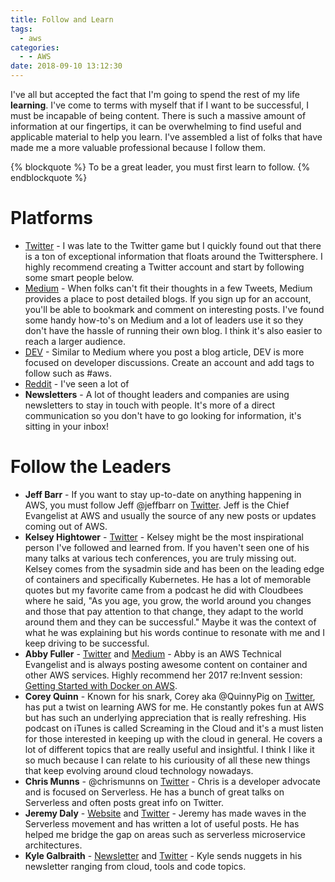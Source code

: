```yaml
---
title: Follow and Learn
tags:
  - aws
categories:
  - - AWS
date: 2018-09-10 13:12:30
---
```



I've all but accepted the fact that I'm going to spend the rest of my life **learning**. I've come to terms with myself that if I want to be successful, I must be incapable of being content. There is such a massive amount of information at our fingertips, it can be overwhelming to find useful and applicable material to help you learn. I've assembled a list of folks that have made me a more valuable professional because I follow them. 

{% blockquote %}
To be a great leader, you must first learn to follow.
{% endblockquote %}

# Platforms
- [Twitter](https://twitter.com/) - I was late to the Twitter game but I quickly found out that there is a ton of exceptional information that floats around the Twittersphere. I highly recommend creating a Twitter account and start by following some smart people below.
- [Medium](https://medium.com/) - When folks can't fit their thoughts in a few Tweets, Medium provides a place to post detailed blogs. If you sign up for an account, you'll be able to bookmark and comment on interesting posts. I've found some handy how-to's on Medium and a lot of leaders use it so they don't have the hassle of running their own blog. I think it's also easier to reach a larger audience.
- [DEV](https://dev.to/) - Similar to Medium where you post a blog article, DEV is more focused on developer discussions. Create an account and add tags to follow such as #aws.
- [Reddit](https://www.reddit.com/r/aws/) - I've seen a lot of 
- **Newsletters** - A lot of thought leaders and companies are using newsletters to stay in touch with people. It's more of a direct communication so you don't have to go looking for information, it's sitting in your inbox!

# Follow the Leaders
- **Jeff Barr** - If you want to stay up-to-date on anything happening in AWS, you must follow Jeff @jeffbarr on [Twitter](https://twitter.com/jeffbarr). Jeff is the Chief Evangelist at AWS and usually the source of any new posts or updates coming out of AWS.
- **Kelsey Hightower** - [Twitter](https://twitter.com/kelseyhightower) - Kelsey might be the most inspirational person I've followed and learned from. If you haven't seen one of his many talks at various tech conferences, you are truly missing out. Kelsey comes from the sysadmin side and has been on the leading edge of containers and specifically Kubernetes. He has a lot of memorable quotes but my favorite came from a podcast he did with Cloudbees where he said, "As you age, you grow, the world around you changes and those that pay attention to that change, they adapt to the world around them and they can be successful." Maybe it was the context of what he was explaining but his words continue to resonate with me and I keep driving to be successful. 
- **Abby Fuller** - [Twitter](https://twitter.com/abbyfuller) and [Medium](https://medium.com/@abbyfuller) - Abby is an AWS Technical Evangelist and is always posting awesome content on container and other AWS services. Highly recommend her 2017 re:Invent session: [Getting Started with Docker on AWS](https://www.youtube.com/watch?v=mUzsYt3Bj08).
- **Corey Quinn** - Known for his snark, Corey aka @QuinnyPig on [Twitter](https://twitter.com/QuinnyPig), has put a twist on learning AWS for me. He constantly pokes fun at AWS but has such an underlying appreciation that is really refreshing. His podcast on iTunes is called Screaming in the Cloud and it's a must listen for those interested in keeping up with the cloud in general. He covers a lot of different topics that are really useful and insightful. I think I like it so much because I can relate to his curiousity of all these new things that keep evolving around cloud technology nowadays.
- **Chris Munns** - @chrismunns on [Twitter](https://twitter.com/chrismunns) - Chris is a developer advocate and is focused on Serverless. He has a bunch of great talks on Serverless and often posts great info on Twitter.
- **Jeremy Daly** - [Website](https://www.jeremydaly.com/) and [Twitter](https://twitter.com/jeremy_daly) - Jeremy has made waves in the Serverless movement and has written a lot of useful posts. He has helped me bridge the gap on areas such as serverless microservice architectures. 
- **Kyle Galbraith** - [Newsletter](https://www.kylegalbraith.com/learn-by-doing/) and [Twitter](https://twitter.com/kylegalbraith) - Kyle sends nuggets in his newsletter ranging from cloud, tools and code topics. 
